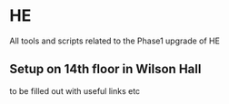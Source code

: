 # HE
All tools and scripts related to the Phase1 upgrade of HE

## Setup on 14th floor in Wilson Hall

to be filled out with useful links etc
